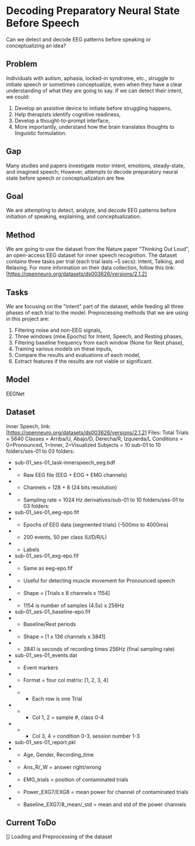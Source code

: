 # Decoding Preparatory Neural State Before Speech
Can we detect and decode EEG patterns before speaking or conceptualizing an idea?

## Problem
Individuals with autism, aphasia, locked-in syndrome, etc., struggle to initiate speech or sometimes conceptualize, even when they have a clear understanding of what they are going to say. If we can detect their intent, we could:
1. Develop an assistive device to initiate before struggling happens,
2. Help therapists identify cognitive readiness,
3. Develop a thought-to-prompt interface,
4. More importantly, understand how the brain translates thoughts to linguistic formulation.

## Gap
Many studies and papers investigate motor intent, emotions, steady-state, and imagined speech; However, attempts to decode preparatory neural state before speech or conceptualization are few.

## Goal
We are attempting to detect, analyze, and decode EEG patterns before initiation of speaking, explaining, and conceptualization.

## Method
We are going to use the dataset from the Nature paper "Thinking Out Loud", an open-access EEG dataset for inner speech recognition. The dataset contains three tasks per trial (each trial lasts ~5 secs): Intent, Talking, and Relaxing. For more information on their data collection, follow this link: [https://openneuro.org/datasets/ds003626/versions/2.1.2]

## Tasks
We are focusing on the "intent" part of the dataset, while feeding all three phases of each trial to the model. Preprocessing methods that we are using in this project are:
1. Filtering noise and non-EEG signals,
2. Three windows (mne.Epochs) for Intent, Speech, and Resting phases,
3. Filtering baseline frequency from each window (None for Rest phase),
4. Training various models on these inputs,
5. Compare the results and evaluations of each model,
6. Extract features if the results are not viable or significant.

## Model
EEGNet

## Dataset
Inner Speech, link: [https://openneuro.org/datasets/ds003626/versions/2.1.2]
Files:
Total Trials = 5640
Classes = Arriba/U, Abajo/D, Derecha/R, Izquierda/L
Conditions = 0=Pronounced, 1=Inner, 2=Visualized
Subjects = 10
sub-01 to 10 folders/ses-01 to 03 folders:
- sub-01_ses-01_task-innerspeech_eeg.bdf
- - Raw EEG file (EEG + EOG + EMG channels)
- - Channels = 128 + 8 (24 bits resolution)
- - Sampling rate = 1024 Hz
derivatives/sub-01 to 10 folders/ses-01 to 03 folders:
- sub-01_ses-01_eeg-epo.fif
- - Epochs of EEG data (segmented trials) (-500ms to 4000ms)
- - 200 events, 50 per class (U/D/R/L)
- - Labels
- sub-01_ses-01_exg-epo.fif
- - Same as eeg-epo.fif
- - Useful for detecting muscle movement for Pronounced speech
- - Shape = [Trials x 8 channels x 1154]
- - 1154 is number of samples (4.5s) x 256Hz
- sub-01_ses-01_baseline-epo.fif
- - Baseline/Rest periods
- - Shape = [1 x 136 channels x 3841]
- - 3841 is seconds of recording times 256Hz (final sampling rate)
- sub-01_ses-01_events.dat
- - Event markers
- - Format = four col matrix: [1, 2, 3, 4]
- - - Each row is one Trial
- - - Col 1, 2 = sample #, class 0-4
- - - Col 3, 4 = condition 0-3, session number 1-3
- sub-01_ses-01_report.pkl
- - Age, Gender, Recording_time
- - Ans_R/_W = answer right/wrong
- - EMG_trials = position of contaminated trials
- - Power_EXG7/EXG8 = mean power for channel of contaminated trials
- - Baseline_EXG7/8_mean/_std = mean and std of the power channels

## Current ToDo
[] Loading and Preprocessing of the dataset
